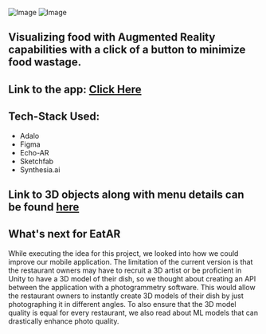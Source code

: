 ![Image](https://github.com/frason88/Project-EatAR/blob/main/logo.png) 
![Image](https://github.com/frason88/Project-EatAR/blob/main/mockup.png)

## Visualizing food with Augmented Reality capabilities with a click of a button to minimize food wastage.

## Link to the app: [Click Here](https://previewer.adalo.com/69555dba-1dc1-4fea-a845-e329c31e6135)

## Tech-Stack Used:
- Adalo
- Figma
- Echo-AR
- Sketchfab
- Synthesia.ai

## Link to 3D objects along with menu details can be found [here](https://github.com/frason88/Project-EatAR/blob/main/List%20of%203D%20Objects.pdf)

## What's next for EatAR
While executing the idea for this project, we looked into how we could improve our mobile application. The limitation of the current version is that the restaurant owners may have to recruit a 3D artist or be proficient in Unity to have a 3D model of their dish, so we thought about creating an API between the application with a photogrammetry software. This would allow the restaurant owners to instantly create 3D models of their dish by just photographing it in different angles. To also ensure that the 3D model quality is equal for every restaurant, we also read about ML models that can drastically enhance photo quality.



